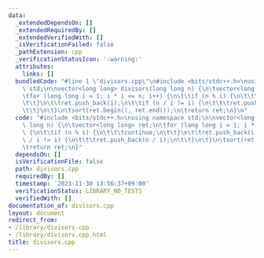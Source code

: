```yaml
---
data:
  _extendedDependsOn: []
  _extendedRequiredBy: []
  _extendedVerifiedWith: []
  _isVerificationFailed: false
  _pathExtension: cpp
  _verificationStatusIcon: ':warning:'
  attributes:
    links: []
  bundledCode: "#line 1 \"divisors.cpp\"\n#include <bits/stdc++.h>\nusing namespace\
    \ std;\n\nvector<long long> divisors(long long n) {\n\tvector<long long> ret;\n\
    \tfor (long long i = 1; i * i <= n; i++) {\n\t\tif (n % i) {\n\t\t\tcontinue;\n\
    \t\t}\n\t\tret.push_back(i);\n\t\tif (n / i != i) {\n\t\t\tret.push_back(n / i);\n\
    \t\t}\n\t}\n\tsort(ret.begin(), ret.end());\n\treturn ret;\n}\n"
  code: "#include <bits/stdc++.h>\nusing namespace std;\n\nvector<long long> divisors(long\
    \ long n) {\n\tvector<long long> ret;\n\tfor (long long i = 1; i * i <= n; i++)\
    \ {\n\t\tif (n % i) {\n\t\t\tcontinue;\n\t\t}\n\t\tret.push_back(i);\n\t\tif (n\
    \ / i != i) {\n\t\t\tret.push_back(n / i);\n\t\t}\n\t}\n\tsort(ret.begin(), ret.end());\n\
    \treturn ret;\n}"
  dependsOn: []
  isVerificationFile: false
  path: divisors.cpp
  requiredBy: []
  timestamp: '2023-11-30 13:56:37+09:00'
  verificationStatus: LIBRARY_NO_TESTS
  verifiedWith: []
documentation_of: divisors.cpp
layout: document
redirect_from:
- /library/divisors.cpp
- /library/divisors.cpp.html
title: divisors.cpp
---
```

